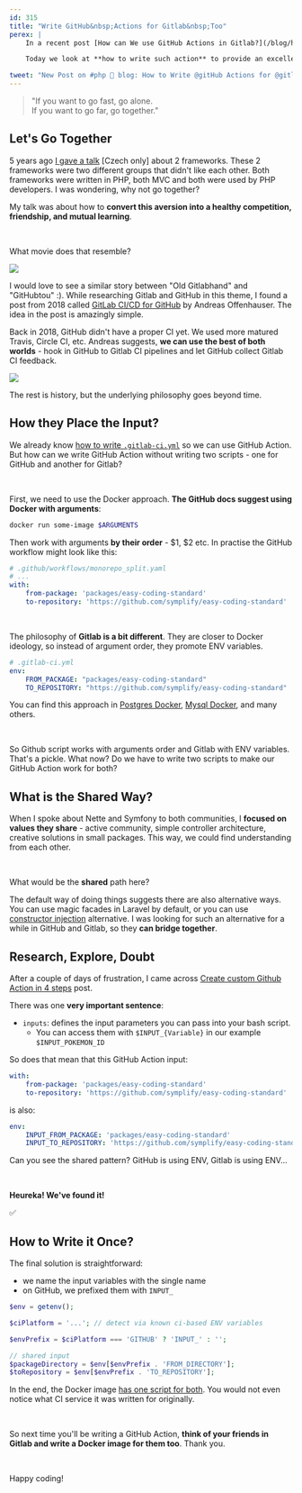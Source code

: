 ```yaml
---
id: 315
title: "Write GitHub&nbsp;Actions for Gitlab&nbsp;Too"
perex: |
    In a recent post [How can We use GitHub Actions in Gitlab?](/blog/how-can-we-use-github-actions-in-gitlab), we looked at the idea, how both services could **the use same CI recipe**. As a Gitlab CI user, you can use some GitHub Actions to do the work for you.

    Today we look at **how to write such action** to provide an excellent developer experience for both.

tweet: "New Post on #php 🐘 blog: How to Write @gitHub Actions for @gitlab Too"
---
```


<div class="text-center">
    <blockquote class="blockquote" class="mt-3 mb-3">
        "If you want to go fast, go alone.
        <br>
        If you want to go far, go together."
    </blockquote>
</div>

## Let's Go Together

5 years ago [I gave a talk](https://www.youtube.com/watch?v=D827D5ILfh8) [Czech only] about 2 frameworks. These 2 frameworks were two different groups that didn't like each other. Both frameworks were written in PHP, both MVC and both were used by PHP developers. I was wondering, why not go together?

My talk was about how to **convert this aversion into a healthy competition, friendship, and mutual learning**.

<br>

What movie does that resemble?

<a href="https://www.slideshare.net/phplive/tom-votruba-jako-vinnetou-a-old-shatterhand-refaktoruj-nenvist-v-ptelstv">
    <img src="https://user-images.githubusercontent.com/924196/117082040-74439e00-ad41-11eb-9547-01a91a5dc6ad.jpg" class="img-thumbnail">
</a>

I would love to see a similar story between "Old Gitlabhand" and "GitHubtou" :). While researching Gitlab and GitHub in this theme, I found a post from 2018 called [GitLab CI/CD for GitHub](https://blog.anoff.io/2018-03-30-gitlab-ci-for-github/) by Andreas Offenhauser. The idea in the post is amazingly simple.

Back in 2018, GitHub didn't have a proper CI yet. We used more matured Travis, Circle CI, etc. Andreas suggests, **we can use the best of both worlds** - hook in GitHub to Gitlab CI pipelines and let GitHub collect Gitlab CI feedback.

<img src="https://blog.anoff.io/assets/gitlab-ci/feature.png" class="img-thumbnail" style="max-width: 25em">

The rest is history, but the underlying philosophy goes beyond time.

## How they Place the Input?

We already know [how to write `.gitlab-ci.yml`](/blog/how-can-we-use-github-actions-in-gitlab#2-from-pseudo-syntax-to-gitlab-ci-syntax) so we can use GitHub Action. But how can we write GitHub Action without writing two scripts - one for GitHub and another for Gitlab?

<br>

First, we need to use the Docker approach. **The GitHub docs suggest using Docker with arguments**:

```bash
docker run some-image $ARGUMENTS
```

Then work with arguments **by their order** - $1, $2 etc. In practise the GitHub workflow might look like this:

```yaml
# .github/workflows/monorepo_split.yaml
# ...
with:
    from-package: 'packages/easy-coding-standard'
    to-repository: 'https://github.com/symplify/easy-coding-standard'
```

<br>

The philosophy of **Gitlab is a bit different**. They are closer to Docker ideology, so instead of argument order, they promote ENV variables.

```yaml
# .gitlab-ci.yml
env:
    FROM_PACKAGE: "packages/easy-coding-standard"
    TO_REPOSITORY: "https://github.com/symplify/easy-coding-standard"
```

You can find this approach in [Postgres Docker](https://hub.docker.com/_/postgres), [Mysql Docker](https://hub.docker.com/_/mysql), and many others.

<br>

So Github script works with arguments order and Gitlab with ENV variables. That's a pickle. What now? Do we have to write two scripts to make our GitHub Action work for both?

## What is the Shared Way?

When I spoke about Nette and Symfony to both communities, I **focused on values they share** - active community, simple controller architecture, creative solutions in small packages. This way, we could find understanding from each other.

<br>

What would be the **shared** path here?

The default way of doing things suggests there are also alternative ways. You can use magic facades in Laravel by default, or you can use [constructor injection](/blog/2019/03/04/how-to-turn-laravel-from-static-to-dependency-injection-in-one-day/) alternative. I was looking for such an alternative for a while in GitHub and Gitlab, so they **can bridge together**.

## Research, Explore, Doubt

After a couple of days of frustration, I came across [Create custom Github Action in 4 steps](https://www.philschmid.de/create-custom-github-action-in-4-steps) post.

There was one **very important sentence**:

- `inputs`: defines the input parameters you can pass into your bash script.
    - You can access them with `$INPUT_{Variable}` in our example `$INPUT_POKEMON_ID`

So does that mean that this GitHub Action input:

```yaml
with:
    from-package: 'packages/easy-coding-standard'
    to-repository: 'https://github.com/symplify/easy-coding-standard'
```

is also:

```yaml
env:
    INPUT_FROM_PACKAGE: 'packages/easy-coding-standard'
    INPUT_TO_REPOSITORY: 'https://github.com/symplify/easy-coding-standard'
```

Can you see the shared pattern? GitHub is using ENV, Gitlab is using ENV...

<br>

**Heureka! We've found it!**

✅


## How to Write it Once?

The final solution is straightforward:

- we name the input variables with the single name
- on GitHub, we prefixed them with `INPUT_`

```php
$env = getenv();

$ciPlatform = '...'; // detect via known ci-based ENV variables

$envPrefix = $ciPlatform === 'GITHUB' ? 'INPUT_' : '';

// shared input
$packageDirectory = $env[$envPrefix . 'FROM_DIRECTORY'];
$toRepository = $env[$envPrefix . 'TO_REPOSITORY'];
```

In the end, the Docker image [has one script for both](https://github.com/symplify/monorepo-split-github-action/pull/10). You would not even notice what CI service it was written for originally.

<br>

So next time you'll be writing a GitHub Action, **think of your friends in Gitlab and write a Docker image for them too**. Thank you.

<br>

Happy coding!
